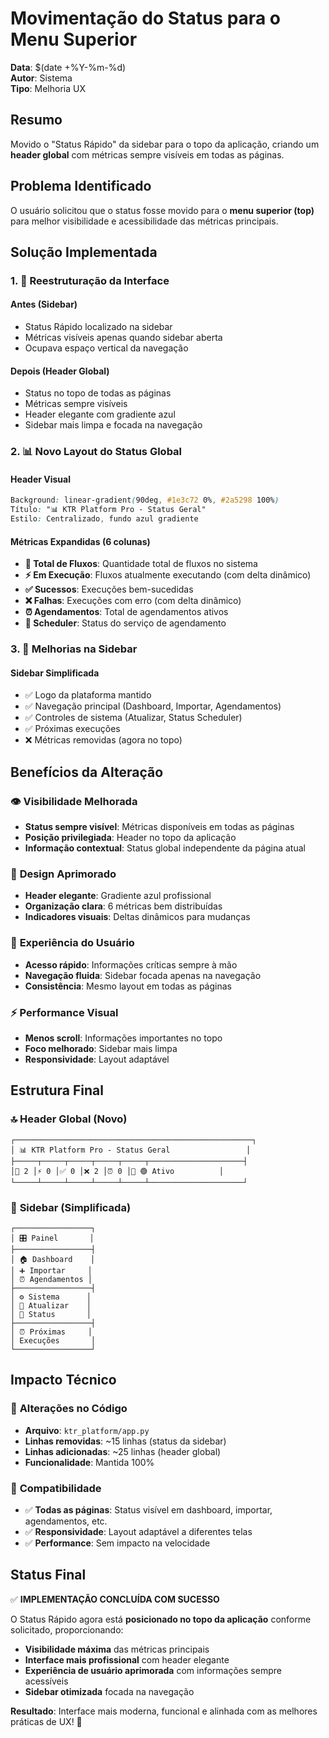 # Movimentação do Status para o Menu Superior

**Data**: $(date +%Y-%m-%d)  
**Autor**: Sistema  
**Tipo**: Melhoria UX  

## Resumo

Movido o "Status Rápido" da sidebar para o topo da aplicação, criando um **header global** com métricas sempre visíveis em todas as páginas.

## Problema Identificado

O usuário solicitou que o status fosse movido para o **menu superior (top)** para melhor visibilidade e acessibilidade das métricas principais.

## Solução Implementada

### 1. 🔄 **Reestruturação da Interface**

#### **Antes (Sidebar)**
- Status Rápido localizado na sidebar
- Métricas visíveis apenas quando sidebar aberta
- Ocupava espaço vertical da navegação

#### **Depois (Header Global)**
- Status no topo de todas as páginas
- Métricas sempre visíveis
- Header elegante com gradiente azul
- Sidebar mais limpa e focada na navegação

### 2. 📊 **Novo Layout do Status Global**

#### **Header Visual**
```css
Background: linear-gradient(90deg, #1e3c72 0%, #2a5298 100%)
Título: "📊 KTR Platform Pro - Status Geral"
Estilo: Centralizado, fundo azul gradiente
```

#### **Métricas Expandidas (6 colunas)**
- **📁 Total de Fluxos**: Quantidade total de fluxos no sistema
- **⚡ Em Execução**: Fluxos atualmente executando (com delta dinâmico)
- **✅ Sucessos**: Execuções bem-sucedidas
- **❌ Falhas**: Execuções com erro (com delta dinâmico)
- **⏰ Agendamentos**: Total de agendamentos ativos
- **🤖 Scheduler**: Status do serviço de agendamento

### 3. 🎯 **Melhorias na Sidebar**

#### **Sidebar Simplificada**
- ✅ Logo da plataforma mantido
- ✅ Navegação principal (Dashboard, Importar, Agendamentos)
- ✅ Controles de sistema (Atualizar, Status Scheduler)
- ✅ Próximas execuções
- ❌ Métricas removidas (agora no topo)

## Benefícios da Alteração

### 👁️ **Visibilidade Melhorada**
- **Status sempre visível**: Métricas disponíveis em todas as páginas
- **Posição privilegiada**: Header no topo da aplicação
- **Informação contextual**: Status global independente da página atual

### 🎨 **Design Aprimorado**
- **Header elegante**: Gradiente azul profissional
- **Organização clara**: 6 métricas bem distribuídas
- **Indicadores visuais**: Deltas dinâmicos para mudanças

### 📱 **Experiência do Usuário**
- **Acesso rápido**: Informações críticas sempre à mão
- **Navegação fluida**: Sidebar focada apenas na navegação
- **Consistência**: Mesmo layout em todas as páginas

### ⚡ **Performance Visual**
- **Menos scroll**: Informações importantes no topo
- **Foco melhorado**: Sidebar mais limpa
- **Responsividade**: Layout adaptável

## Estrutura Final

### 🔝 **Header Global (Novo)**
```
┌─────────────────────────────────────────────────────┐
│ 📊 KTR Platform Pro - Status Geral                 │
├─────┬─────┬─────┬─────┬─────┬─────────────────────┤
│📁 2 │⚡ 0 │✅ 0 │❌ 2 │⏰ 0 │🤖 🟢 Ativo          │
└─────┴─────┴─────┴─────┴─────┴─────────────────────┘
```

### 📱 **Sidebar (Simplificada)**
```
┌─────────────────┐
│ 🎛️ Painel       │
├─────────────────┤
│ 🏠 Dashboard    │
│ ➕ Importar     │
│ ⏰ Agendamentos │
├─────────────────┤
│ ⚙️ Sistema      │
│ 🔄 Atualizar    │
│ 🤖 Status       │
├─────────────────┤
│ ⏰ Próximas     │
│ Execuções       │
└─────────────────┘
```

## Impacto Técnico

### 📝 **Alterações no Código**
- **Arquivo**: `ktr_platform/app.py`
- **Linhas removidas**: ~15 linhas (status da sidebar)
- **Linhas adicionadas**: ~25 linhas (header global)
- **Funcionalidade**: Mantida 100%

### 🔧 **Compatibilidade**
- ✅ **Todas as páginas**: Status visível em dashboard, importar, agendamentos, etc.
- ✅ **Responsividade**: Layout adaptável a diferentes telas
- ✅ **Performance**: Sem impacto na velocidade

## Status Final

✅ **IMPLEMENTAÇÃO CONCLUÍDA COM SUCESSO**

O Status Rápido agora está **posicionado no topo da aplicação** conforme solicitado, proporcionando:

- **Visibilidade máxima** das métricas principais
- **Interface mais profissional** com header elegante  
- **Experiência de usuário aprimorada** com informações sempre acessíveis
- **Sidebar otimizada** focada na navegação

**Resultado**: Interface mais moderna, funcional e alinhada com as melhores práticas de UX! 🎉 